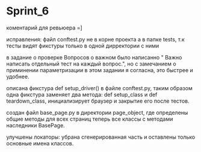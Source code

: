 # Sprint_6

коментарий для ревьюера =] 

исправления:
файл conftest.py не в корне проекта а в папке tests, т.к тесты видят фикстуры только в одной дирректории с ними

в задание о проверке Вопросов о важном было написанно " Важно написать отдельный тест на каждый вопрос.",
но с замечанием о приминении параметризации в этом задании я согласна, это быстрее и удобнее.

описана фикстура def setup_driver() в файле conftest.py, таким образом одна фикстура заменяет два метода:
def setup_class и def teardown_class, инициализирует браузер и закрытие его после тестов. 

создан файл base_page.py в директории page_object, где определены общие методы для всех страниц
теперь все классы с методами наследники BasePage.

улучшены локаторы: убрана сгенерированная часть и оставлены только основные имена классов.